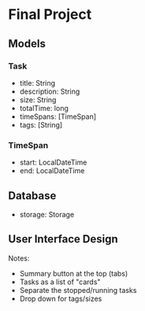 # Final Project

## Models

### Task

- title: String
- description: String
- size: String
- totalTime: long
- timeSpans: [TimeSpan]
- tags: [String]

### TimeSpan

- start: LocalDateTime
- end: LocalDateTime

## Database

- storage: Storage


## User Interface Design

Notes:

- Summary button at the top (tabs)
- Tasks as a list of "cards"
- Separate the stopped/running tasks
- Drop down for tags/sizes
